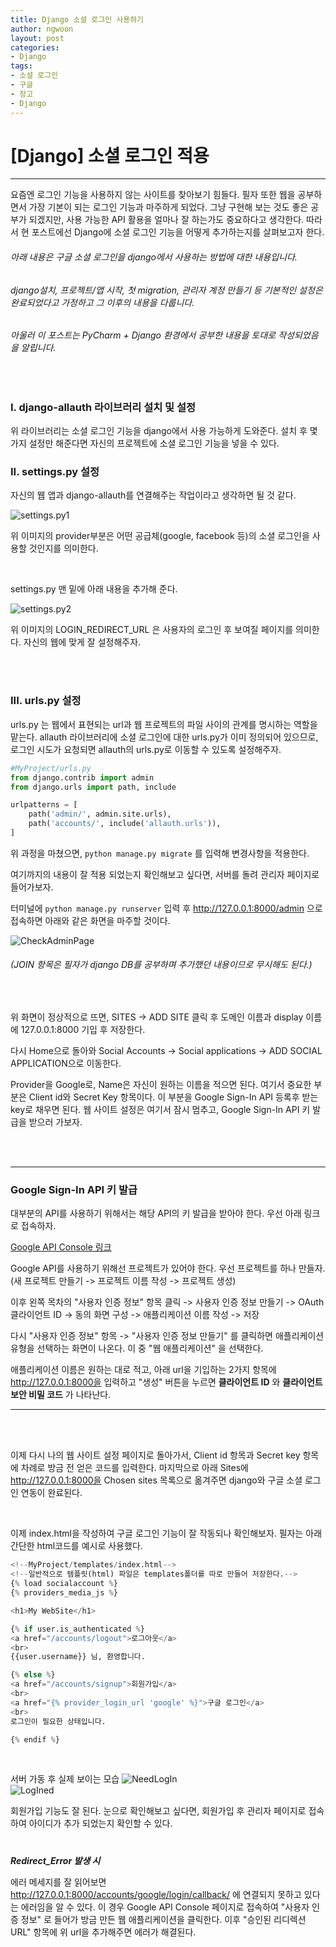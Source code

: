 ```yaml
---
title: Django 소셜 로그인 사용하기
author: ngwoon
layout: post
categories:
- Django
tags:
- 소셜 로그인
- 구글
- 장고
- Django
---
```


# [Django] 소셜 로그인 적용
- - -

요즘엔 로그인 기능을 사용하지 않는 사이트를 찾아보기 힘들다. 필자 또한 웹을 공부하면서 가장 기본이 되는 로그인 기능과 마주하게 되었다. 그냥 구현해 보는 것도 좋은 공부가 되겠지만, 사용 가능한 API 활용을 얼마나 잘 하는가도 중요하다고 생각한다. 따라서 현 포스트에선 Django에 소셜 로그인 기능을 어떻게 추가하는지를 살펴보고자 한다.

  ###### 아래 내용은 구글 소셜 로그인을 django에서 사용하는 방법에 대한 내용입니다.
  ###### django설치, 프로젝트/앱 시작, 첫 migration, 관리자 계정 만들기 등 기본적인 설정은 완료되었다고 가정하고 그 이후의 내용을 다룹니다.

  ###### 아울러 이 포스트는 PyCharm + Django 환경에서 공부한 내용을 토대로 작성되었음을 알립니다.

  <br>

  ### I. django-allauth 라이브러리 설치 및 설정
  위 라이브러리는 소셜 로그인 기능을 django에서 사용 가능하게 도와준다.
  설치 후 몇 가지 설정만 해준다면 자신의 프로젝트에 소셜 로그인 기능을 넣을 수 있다. <br>

  ### II. settings.py 설정

  자신의 웹 앱과 django-allauth를 연결해주는 작업이라고 생각하면 될 것 같다.

  ![settings.py1](/assets/images/Django-Social-LogIn-post-images/settings1.png)

  위 이미지의 provider부분은 어떤 공급체(google, facebook 등)의 소셜 로그인을 사용할 것인지를 의미한다.

  <br>

  settings.py 맨 밑에 아래 내용을 추가해 준다.

  ![settings.py2](/assets/images/Django-Social-LogIn-post-images/settings2.png)

  위 이미지의 LOGIN_REDIRECT_URL 은 사용자의 로그인 후 보여질 페이지를 의미한다. 자신의 웹에 맞게 잘 설정해주자.

  <br><br>

  ### III. urls.py 설정

  urls.py 는 웹에서 표현되는 url과 웹 프로젝트의 파일 사이의 관계를 명시하는 역할을 맡는다. allauth 라이브러리에 소셜 로그인에 대한 urls.py가 이미 정의되어 있으므로, 로그인 시도가 요청되면 allauth의 urls.py로 이동할 수 있도록 설정해주자.

  ```python
  #MyProject/urls.py
  from django.contrib import admin
  from django.urls import path, include

  urlpatterns = [
      path('admin/', admin.site.urls),
      path('accounts/', include('allauth.urls')),
  ]
  ```

  위 과정을 마쳤으면, ```python manage.py migrate``` 를 입력해 변경사항을 적용한다.

  여기까지의 내용이 잘 적용 되었는지 확인해보고 싶다면, 서버를 돌려 관리자 페이지로 들어가보자.

  터미널에 ```python manage.py runserver``` 입력 후 http://127.0.0.1:8000/admin 으로 접속하면 아래와 같은 화면을 마주할 것이다.

  ![CheckAdminPage](/assets/images/Django-Social-LogIn-post-images/CheckAdminPage.png)
  ###### (JOIN 항목은 필자가 django DB를 공부하며 추가했던 내용이므로 무시해도 된다.)

  <br>

  위 화면이 정상적으로 뜨면, SITES -> ADD SITE 클릭 후 도메인 이름과 display 이름에 127.0.0.1:8000 기입 후 저장한다.

  다시 Home으로 돌아와 Social Accounts -> Social applications -> ADD SOCIAL APPLICATION으로 이동한다.

  Provider을 Google로, Name은 자신이 원하는 이름을 적으면 된다.
  여기서 중요한 부분은 Client id와 Secret Key 항목이다. 이 부분을 Google Sign-In API 등록후 받는 key로 채우면 된다.
  웹 사이트 설정은 여기서 잠시 멈추고, Google Sign-In API 키 발급을 받으러 가보자.

  <br><br>

  ---
  ### Google Sign-In API 키 발급

  대부분의 API를 사용하기 위해서는 해당 API의 키 발급을 받아야 한다. 우선 아래 링크로 접속하자.

  [Google API Console 링크](http://console.developers.google.com/)

  Google API를 사용하기 위해선 프로젝트가 있어야 한다. 우선 프로젝트를 하나 만들자. (새 프로젝트 만들기 -> 프로젝트 이름 작성 -> 프로젝트 생성)

  이후 왼쪽 목차의 "사용자 인증 정보" 항목 클릭 -> 사용자 인증 정보 만들기 -> OAuth 클라이언트 ID -> 동의 화면 구성 -> 애플리케이션 이름 작성 -> 저장

  다시 "사용자 인증 정보" 항목 -> "사용자 인증 정보 만들기" 를 클릭하면 애플리케이션 유형을 선택하는 화면이 나온다. 이 중 "웹 애플리케이션" 을 선택한다.

  애플리케이션 이름은 원하는 대로 적고, 아래 url을 기입하는 2가지 항목에 http://127.0.0.1:8000을 입력하고 "생성" 버튼을 누르면 **클라이언트 ID** 와 **클라이언트 보안 비밀 코드** 가 나타난다.

  ---

  <br><br>

  이제 다시 나의 웹 사이트 설정 페이지로 돌아가서, Client id 항목과 Secret key 항목에 차례로 방금 전 얻은 코드를 입력한다.
  마지막으로 아래 Sites에 http://127.0.0.1:8000을 Chosen sites 목록으로 옮겨주면 django와 구글 소셜 로그인 연동이 완료된다.

  <br>

  이제 index.html을 작성하여 구글 로그인 기능이 잘 작동되나 확인해보자.
  필자는 아래 간단한 html코드를 예시로 사용했다.

  ```python
  <!--MyProject/templates/index.html-->
  <!--일반적으로 템플릿(html) 파일은 templates폴더를 따로 만들어 저장한다.-->
  {% load socialaccount %}
  {% providers_media_js %}

  <h1>My WebSite</h1>

  {% if user.is_authenticated %}
  <a href="/accounts/logout">로그아웃</a>
  <br>
  {{user.username}} 님, 환영합니다.

  {% else %}
  <a href="/accounts/signup">회원가입</a>
  <br>
  <a href="{% provider_login_url 'google' %}">구글 로그인</a>
  <br>
  로그인이 필요한 상태입니다.

  {% endif %}

  ```

  <br>

  서버 가동 후 실제 보이는 모습
  ![NeedLogIn](/assets/images/Django-Social-LogIn-post-images/NeedLogIn.png)
  <br>
  ![LogIned](/assets/images/Django-Social-LogIn-post-images/Logined.png)


  회원가입 기능도 잘 된다. 눈으로 확인해보고 싶다면, 회원가입 후 관리자 페이지로 접속하여 아이디가 추가 되었는지 확인할 수 있다.  
#


  ***Redirect_Error 발생 시***

  에러 메세지를 잘 읽어보면 http://127.0.0.1:8000/accounts/google/login/callback/ 에 연결되지 못하고 있다는 에러임을 알 수 있다.
  이 경우 Google API Console 페이지로 접속하여 "사용자 인증 정보" 로 들어가 방금 만든 웹 애플리케이션을 클릭한다. 이후 "승인된 리디렉션 URL" 항목에 위 url을 추가해주면 에러가 해결된다.

